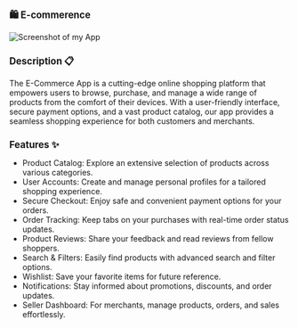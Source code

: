   <h1 style="font-size:larger;" > 🛍️ E-commerence</h1>
  
![Screenshot of my App](https://github.com/nina-razmadze/ECommerce/assets/123087063/ea096a9e-8e28-4343-b26d-67f93eb58878)

<h1 style="font-size:larger;" >Description 📋</h1>

The E-Commerce App is a cutting-edge online shopping platform that empowers users to browse, purchase, and manage a wide range of products from the comfort of their devices. With a user-friendly interface, secure payment options, and a vast product catalog, our app provides a seamless shopping experience for both customers and merchants.

<h1 style="font-size:larger;" >Features ✨</h1>

- Product Catalog: Explore an extensive selection of products across various categories.
- User Accounts: Create and manage personal profiles for a tailored shopping experience.
- Secure Checkout: Enjoy safe and convenient payment options for your orders.
- Order Tracking: Keep tabs on your purchases with real-time order status updates.
- Product Reviews: Share your feedback and read reviews from fellow shoppers.
- Search & Filters: Easily find products with advanced search and filter options.
- Wishlist: Save your favorite items for future reference.
- Notifications: Stay informed about promotions, discounts, and order updates.
- Seller Dashboard: For merchants, manage products, orders, and sales effortlessly.
